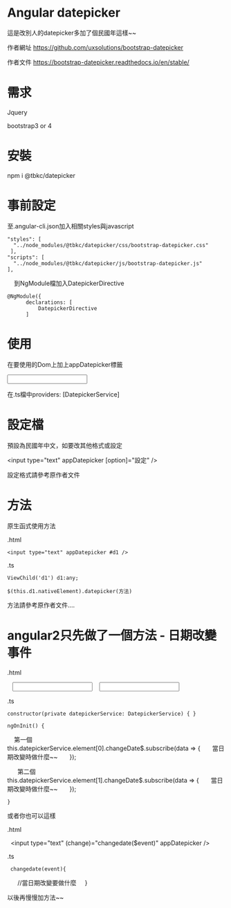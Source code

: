 # Angular datepicker

這是改別人的datepicker多加了個民國年這樣~~

作者網址
https://github.com/uxsolutions/bootstrap-datepicker

作者文件
https://bootstrap-datepicker.readthedocs.io/en/stable/

# 需求

Jquery

bootstrap3 or 4

# 安裝

npm i @tbkc/datepicker

# 事前設定

至.angular-cli.json加入相關styles與javascript

    "styles": [
      "../node_modules/@tbkc/datepicker/css/bootstrap-datepicker.css"
     ],
    "scripts": [
      "../node_modules/@tbkc/datepicker/js/bootstrap-datepicker.js"
    ],
    
到NgModule檔加入DatepickerDirective

    @NgModule({
          declarations: [
              DatepickerDirective
          ]

# 使用

在要使用的Dom上加上appDatepicker標籤

<input type="text" appDatepicker />

在.ts檔中providers: [DatepickerService]

# 設定檔

預設為民國年中文，如要改其他格式或設定

<input type="text" appDatepicker [option]="設定" />

設定格式請參考原作者文件

# 方法

原生函式使用方法

.html

    <input type="text" appDatepicker #d1 />

.ts

    ViewChild('d1') d1:any;

    $(this.d1.nativeElement).datepicker(方法)

方法請參考原作者文件....

# angular2只先做了一個方法 - 日期改變事件

.html

    <input type="text" appDatepicker />
    <input type="text" appDatepicker />

.ts

    constructor(private datepickerService: DatepickerService) { }
    
    ngOnInit() {
       第一個
       this.datepickerService.element[0].changeDate$.subscribe(data => {
         當日期改變時做什麼~~
       });
       
       第二個
       this.datepickerService.element[1].changeDate$.subscribe(data => {
         當日期改變時做什麼~~
       });
       
    }

或者你也可以這樣

.html

     <input type="text" (change)="changedate($event)" appDatepicker />

.ts

     changedate(event){
       //當日期改變要做什麼
     }

以後再慢慢加方法~~
